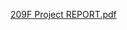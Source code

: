 [209F Project REPORT.pdf](https://github.com/letAshCook/pythonprojects/files/13655743/209F.Project.REPORT.pdf)
